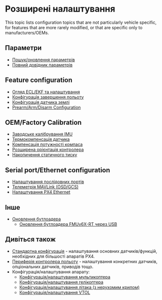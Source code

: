 # Розширені налаштування

This topic lists configuration topics that are not particularly vehicle specific, for features that are more rarely modified, or that are specific only to manufacturers/OEMs.

## Параметри

- [Пошук/оновлення параметрів](../advanced_config/parameters.md)
- [Повний довідник параметрів](../advanced_config/parameter_reference.md)

## Feature configuration

- [Огляд ECL/EKF та налаштування](../advanced_config/tuning_the_ecl_ekf.md)
- [Конфігурація завершення польоту](../advanced_config/flight_termination.md)
- [Конфігурація датчика землі](../advanced_config/land_detector.md)
- [Prearm/Arm/Disarm Configuration](../advanced_config/prearm_arm_disarm.md)

## OEM/Factory Calibration

- [Заводське калібрування IMU](../advanced_config/imu_factory_calibration.md)
- [Термокомпенсація датчика](../advanced_config/sensor_thermal_calibration.md)
- [Компенсація потужності компаса](../advanced_config/compass_power_compensation.md)
- [Розширена орієнтація контролера](../advanced_config/advanced_flight_controller_orientation_leveling.md)
- [Накопичення статичного тиску](../advanced_config/static_pressure_buildup.md)

## Serial port/Ethernet configuration

- [Налаштування послідовних портів](../peripherals/serial_configuration.md)
- [Телеметрія MAVLink (OSD/GCS)](../peripherals/mavlink_peripherals.md)
- [Налаштування PX4 Ethernet](../advanced_config/ethernet_setup.md)

## Інше

- [Оновлення бутлоадера](../advanced_config/bootloader_update.md)
  - [Оновлення бутлоадера FMUv6X-RT через USB](../advanced_config/bootloader_update_v6xrt.md)

## Дивіться також

- [Стандартна конфігурація](../config/README.md) - налаштування основних датчиків/функцій, необхідних для більшості апаратів PX4.
- [Периферія контролера польоту](../peripherals/README.md) - налаштування конкретних датчиків, опціональних датчиків, приводів тощо.
- Конфігурація/налаштування апарату:
  - [Конфігурація/налаштування мультикоптера](../config_mc/index.md)
  - [Конфігурація/налаштування гелікоптера](../config_heli/index.md)
  - [Конфігурація/налаштування літака (з нерухомим крилом)](../config_fw/index.md)
  - [Конфігурація/налаштування VTOL](../config_vtol/index.md)
